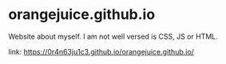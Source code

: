 # orangejuice.github.io

Website about myself.
I am not well versed is CSS, JS or HTML. 

link:
https://0r4n63ju1c3.github.io/orangejuice.github.io/

